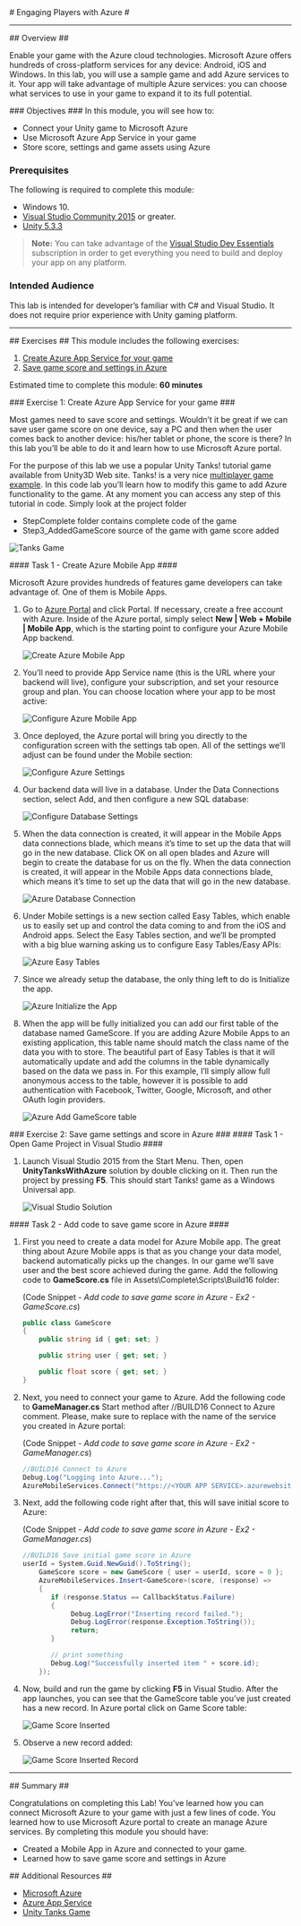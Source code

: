 ﻿<a name="HOLTop" />
# Engaging Players with Azure #

---

<a name="Overview" />
## Overview ##

Enable your game with the Azure cloud technologies. Microsoft Azure offers hundreds of cross-platform services for any device: Android, iOS and Windows. In this lab, you will use a sample game and add Azure services to it. Your app will take advantage of multiple Azure services: you can choose what services to use in your game to expand it to its full potential.

<a name="Objectives" />
### Objectives ###
In this module, you will see how to:

- Connect your Unity game to Microsoft Azure
- Use Microsoft Azure App Service in your game
- Store score, settings and game assets using Azure

<a name="Prerequisites"></a>
### Prerequisites ###

The following is required to complete this module:

- Windows 10.
- [Visual Studio Community 2015][1] or greater.
- [Unity 5.3.3][2]

[1]: https://www.visualstudio.com/products/visual-studio-community-vs
[2]: http://www.unity3d.com

> **Note:** You can take advantage of the [Visual Studio Dev Essentials]( https://www.visualstudio.com/en-us/products/visual-studio-dev-essentials-vs.aspx) subscription in order to get everything you need to build and deploy your app on any platform.

<a name="Intended Audience"></a>
### Intended Audience ###

This lab is intended for developer’s familiar with C# and Visual Studio. It does not require prior experience with Unity gaming platform. 

---

<a name="Exercises" />
## Exercises ##
This module includes the following exercises:

1. [Create Azure App Service for your game](#Exercise1)
2. [Save game score and settings in Azure](#Exercise2)

Estimated time to complete this module: **60 minutes**

<a name="Exercise1" />
### Exercise 1: Create Azure App Service for your game ###

Most games need to save score and settings. Wouldn’t it be great if we can save user game score on one device, say a PC and then when the user comes back to another device: his/her tablet or phone, the score is there? In this lab you’ll be able to do it and learn how to use Microsoft Azure portal.

For the purpose of this lab we use a popular Unity Tanks! tutorial game available from Unity3D Web site. Tanks! is a very nice [multiplayer game example](http://unity3d.com/learn/tutorials/projects/tanks-tutorial). In this code lab you’ll learn how to modify this game to add Azure functionality to the game. At any moment you can access any step of this tutorial in code. Simply look at the project folder

- StepComplete folder contains complete code of the game
- Step3_AddedGameScore source of the game with game score added
 
![Tanks Game](Images/tanks-game.png?raw=true "Tanks Game")

<a name="Ex1Task1" />
#### Task 1 - Create Azure Mobile App ####

Microsoft Azure provides hundreds of features game developers can take advantage of. One of them is Mobile Apps. 

1. Go to [Azure Portal](http://windowsazure.com) and click Portal. If necessary, create a free account with Azure. Inside of the Azure portal, simply select **New | Web + Mobile | Mobile App**, which is the starting point to configure your Azure Mobile App backend.

	![Create Azure Mobile App](Images/azure-create-mobile-app.png?raw=true "Create Azure Mobile App")

2. You’ll need to provide App Service name (this is the URL where your backend will live), configure your subscription, and set your resource group and plan. You can choose location where your app to be most active:
	
	![Configure Azure Mobile App](Images/azure-create-mobile-app-details.png?raw=true "Configure Azure Mobile App")
	
3. Once deployed, the Azure portal will bring you directly to the configuration screen with the settings tab open. All of the settings we’ll adjust can be found under the Mobile section:
	
	![Configure Azure Settings](Images/azure-settings.png?raw=true "Configure Azure Settings")
	
4. Our backend data will live in a database. Under the Data Connections section, select Add, and then configure a new SQL database:
	
	![Configure Database Settings](Images/azure-db.png?raw=true "Configure Azure Database")
	
5. When the data connection is created, it will appear in the Mobile Apps data connections blade, which means it’s time to set up the data that will go in the new database. Click OK on all open blades and Azure will begin to create the database for us on the fly. When the data connection is created, it will appear in the Mobile Apps data connections blade, which means it’s time to set up the data that will go in the new database. 
	
	![Azure Database Connection](Images/azure-db-connection.png?raw=true "Azure Database Connection")
 
6. Under Mobile settings is a new section called Easy Tables, which enable us to easily set up and control the data coming to and from the iOS and Android apps. Select the Easy Tables section, and we’ll be prompted with a big blue warning asking us to configure Easy Tables/Easy APIs:
	
	![Azure Easy Tables](Images/azure-easy-tables.png?raw=true "Azure Easy Tables")

7. Since we already setup the database, the only thing left to do is Initialize the app.
	
	![Azure Initialize the App](Images/azure-init-app.png?raw=true "Azure Initialize the App")

8. When the app will be fully initialized you can add our first table of the database named GameScore. If you are adding Azure Mobile Apps to an existing application, this table name should match the class name of the data you with to store. The beautiful part of Easy Tables is that it will automatically update and add the columns in the table dynamically based on the data we pass in. For this example, I’ll simply allow full anonymous access to the table, however it is possible to add authentication with Facebook, Twitter, Google, Microsoft, and other OAuth login providers.
	
	![Azure Add GameScore table](Images/azure-add-gamescore-table.png?raw=true "Azure Add GameScore table") 

<a name="Exercise2" />
### Exercise 2: Save game settings and score in Azure ###

<a name="Ex2Task1" />
#### Task 1 - Open Game Project in Visual Studio ####

1. Launch Visual Studio 2015 from the Start Menu. Then, open **UnityTanksWithAzure** solution by double clicking on it. Then run the project by pressing **F5**. This should start Tanks! game as a Windows Universal app.

	![Visual Studio Solution](Images/vs-solution.png?raw=true "Visual Studio Solution") 
	
<a name="Ex2Task2" />
#### Task 2 - Add code to save game score in Azure ####

1. First you need to create a data model for Azure Mobile app. The great thing about Azure Mobile apps is that as you change your data model, backend automatically picks up the changes. In our game we’ll save user and the best score achieved during the game. Add the following code to **GameScore.cs** file in Assets\Complete\Scripts\Build16 folder:
		
	(Code Snippet - _Add code to save game score in Azure - Ex2 - GameScore.cs_)
	````C#
    public class GameScore
    {
        public string id { get; set; }

        public string user { get; set; }

        public float score { get; set; }
    }

	````

2. Next, you need to connect your game to Azure. Add the following code to **GameManager.cs** Start method after //BUILD16 Connect to Azure comment. Please, make sure to replace <YOUR APP SERVICE> with the name of the service you created in Azure portal:

	(Code Snippet - _Add code to save game score in Azure - Ex2 - GameManager.cs_)
	````C#
	//BUILD16 Connect to Azure
	Debug.Log("Logging into Azure...");
	AzureMobileServices.Connect("https://<YOUR APP SERVICE>.azurewebsites.net");
	````

3. Next, add the following code right after that, this will save initial score to Azure:

	(Code Snippet - _Add code to save game score in Azure - Ex2 - GameManager.cs_)
	````C#
	//BUILD16 Save initial game score in Azure
	userId = System.Guid.NewGuid().ToString();
        GameScore score = new GameScore { user = userId, score = 0 };
        AzureMobileServices.Insert<GameScore>(score, (response) =>
        {
           if (response.Status == CallbackStatus.Failure)
           {
                Debug.LogError("Inserting record failed.");
                Debug.LogError(response.Exception.ToString());
                return;
           }

           // print something
           Debug.Log("Successfully inserted item " + score.id);
        });

	````
4. Now, build and run the game by clicking **F5** in Visual Studio. After the app launches, you can see that the GameScore table you’ve just created has a new record. In Azure portal click on Game Score table:

	![Game Score Inserted](Images/azure-table-insert.png?raw=true "Game Score Inserted") 
	
5. Observe a new record added:

	![Game Score Inserted Record](Images/azure-insert-details.png?raw=true "Game Score Inserted Record") 

---

<a name="Summary" />
## Summary ##

Congratulations on completing this Lab! You’ve learned how you can connect Microsoft Azure to your game with just a few lines of code. You learned how to use Microsoft Azure portal to create an manage Azure services. By completing this module you should have:

- Created a Mobile App in Azure and connected to your game.
- Learned how to save game score and settings in Azure

<a name="Additional Resources" />
## Additional Resources ##

- [Microsoft Azure](http://azure.microsoft.com)
- [Azure App Service](https://azure.microsoft.com/en-us/documentation/services/app-service/)
- [Unity Tanks Game](http://unity3d.com/learn/tutorials/projects/tanks-tutorial) 
